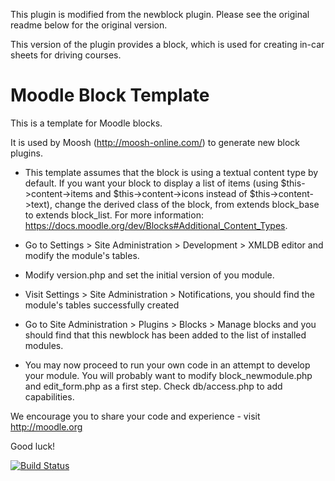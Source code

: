 This plugin is modified from the newblock plugin. Please see the
original readme below for the original version.

This version of the plugin provides a block, which is used for 
creating in-car sheets for driving courses.




Moodle Block Template
=====================

This is a template for Moodle blocks.

It is used by Moosh (http://moosh-online.com/) to generate new block plugins.

* This template assumes that the block is using a textual content type by default. If you want your block to display a list of items (using $this->content->items and $this->content->icons instead of $this->content->text), change the derived class of the block, from extends block_base to extends block_list. For more information: https://docs.moodle.org/dev/Blocks#Additional_Content_Types.

* Go to Settings > Site Administration > Development > XMLDB editor and modify the module's tables.

* Modify version.php and set the initial version of you module.

* Visit Settings > Site Administration > Notifications, you should find
the module's tables successfully created

* Go to Site Administration > Plugins > Blocks > Manage blocks
and you should find that this newblock has been added to the list of
installed modules.

* You may now proceed to run your own code in an attempt to develop
your module. You will probably want to modify block_newmodule.php
and edit_form.php as a first step. Check db/access.php to add
capabilities.

We encourage you to share your code and experience - visit http://moodle.org

Good luck!

[![Build Status](https://travis-ci.org/danielneis/moodle-block_newblock.svg?branch=master)](https://travis-ci.org/danielneis/moodle-block_newblock)
